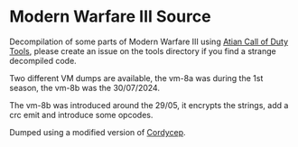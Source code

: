 # Modern Warfare III Source

Decompilation of some parts of Modern Warfare III using [Atian Call of Duty Tools](https://github.com/ate47/atian-cod-tools), please create an issue on the tools directory if you find a strange decompiled code.

Two different VM dumps are available, the vm-8a was during the 1st season, the vm-8b was the 30/07/2024.

The vm-8b was introduced around the 29/05, it encrypts the strings, add a crc emit and introduce some opcodes.

Dumped using a modified version of [Cordycep](https://github.com/Scobalula/Cordycep).

